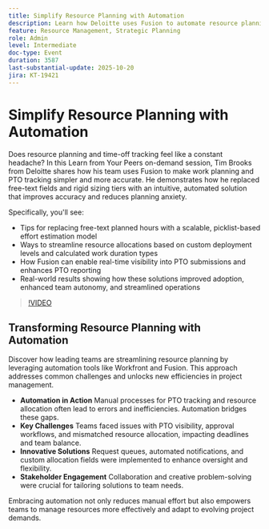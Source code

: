 ```yaml
---
title: Simplify Resource Planning with Automation
description: Learn how Deloitte uses Fusion to automate resource planning and PTO tracking in Workfront. Discover real-world tips to boost accuracy, visibility, and team adoption.
feature: Resource Management, Strategic Planning
role: Admin
level: Intermediate
doc-type: Event
duration: 3587
last-substantial-update: 2025-10-20
jira: KT-19421
---
```


# Simplify Resource Planning with Automation

Does resource planning and time-off tracking feel like a constant headache? In this Learn from Your Peers on-demand session, Tim Brooks from Deloitte shares how his team uses Fusion to make work planning and PTO tracking simpler and more accurate. He demonstrates how he replaced free-text fields and rigid sizing tiers with an intuitive, automated solution that improves accuracy and reduces planning anxiety.

Specifically, you'll see:  

* Tips for replacing free-text planned hours with a scalable, picklist-based effort estimation model
* Ways to streamline resource allocations based on custom deployment levels and calculated work duration types
* How Fusion can enable real-time visibility into PTO submissions and enhances PTO reporting 
* Real-world results showing how these solutions improved adoption, enhanced team autonomy, and streamlined operations

>[!VIDEO](https://video.tv.adobe.com/v/3475907/?learn=on&enablevpops)

## Transforming Resource Planning with Automation

Discover how leading teams are streamlining resource planning by leveraging automation tools like Workfront and Fusion. This approach addresses common challenges and unlocks new efficiencies in project management.

* **Automation in Action** Manual processes for PTO tracking and resource allocation often lead to errors and inefficiencies. Automation bridges these gaps.
* **Key Challenges** Teams faced issues with PTO visibility, approval workflows, and mismatched resource allocation, impacting deadlines and team balance.
* **Innovative Solutions** Request queues, automated notifications, and custom allocation fields were implemented to enhance oversight and flexibility.
* **Stakeholder Engagement** Collaboration and creative problem-solving were crucial for tailoring solutions to team needs.

Embracing automation not only reduces manual effort but also empowers teams to manage resources more effectively and adapt to evolving project demands.


